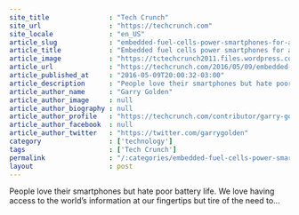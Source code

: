```yaml
---
site_title               : "Tech Crunch"
site_url                 : "https://techcrunch.com"
site_locale              : "en_US"
article_slug             : "embedded-fuel-cells-power-smartphones-for-a-week-and-could-run-the-world"
article_title            : "Embedded fuel cells power smartphones for a week… and could run the world"
article_image            : "https://tctechcrunch2011.files.wordpress.com/2016/05/batterylife.jpg?w=764&h=400&crop=1"
article_url              : "https://techcrunch.com/2016/05/09/embedded-fuel-cells-power-wmartphones-for-a-week-and-could-run-the-world/"
article_published_at     : "2016-05-09T20:00:32-03:00"
article_description      : "People love their smartphones but hate poor battery life. We love having access to the world’s information at our fingertips but tire of the need to..."
article_author_name      : "Garry Golden"
article_author_image     : null
article_author_biography : null
article_author_profile   : "https://techcrunch.com/contributor/garry-golden/"
article_author_facebook  : null
article_author_twitter   : "https://twitter.com/garrygolden"
category                 : ['technology']
tags                     : ['Tech Crunch']
permalink                : "/:categories/embedded-fuel-cells-power-smartphones-for-a-week-and-could-run-the-world/"
layout                   : post
---
```


People love their smartphones but hate poor battery life. We love having access to the world’s information at our fingertips but tire of the need to...
